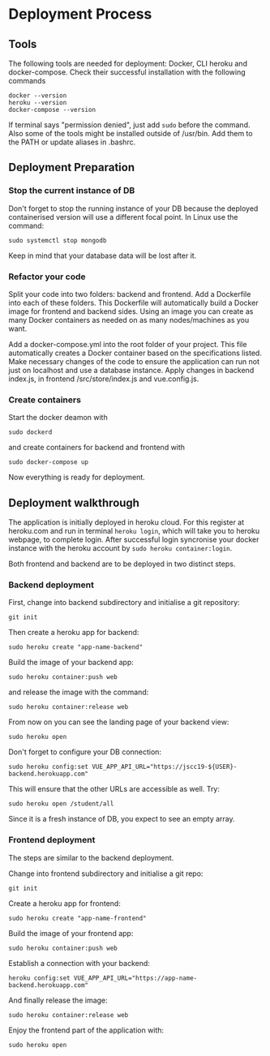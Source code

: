 # Deployment Process

## Tools

The following tools are needed for deployment: Docker, CLI heroku and docker-compose. Check their successful installation with the following commands

```
docker --version
heroku --version
docker-compose --version
```
If terminal says "permission denied", just add ```sudo``` before the command. Also some of the tools might be installed outside of /usr/bin. Add them to the PATH or update aliases in .bashrc.

## Deployment Preparation

### Stop the current instance of DB
Don't forget to stop the running instance of your DB because the deployed containerised version will use a different focal point.
In Linux use the command:
```
sudo systemctl stop mongodb
```
Keep in mind that your database data will be lost after it.

### Refactor your code

Split your code into two folders: backend and frontend. Add a Dockerfile into each of these folders. This Dockerfile will automatically build a Docker image for frontend and backend sides. Using an image you can create as many Docker containers as needed on as many nodes/machines as you want. 

Add a docker-compose.yml into the root folder of your project. This file automatically creates a Docker container based on the specifications listed. Make necessary changes of the code to ensure the application can run not just on localhost and use a database instance. Apply changes in backend index.js, in frontend /src/store/index.js and vue.config.js.

### Create containers
Start the docker deamon with
```
sudo dockerd
```
and create containers for backend and frontend with 
```
sudo docker-compose up
```
Now everything is ready for deployment.

## Deployment walkthrough

The application is initially deployed in heroku cloud. For this register at heroku.com and run in terminal ```heroku login```, which will take you to heroku webpage, to complete login. After successful login syncronise your docker instance with the heroku account by ```sudo heroku container:login```.

Both frontend and backend are to be deployed in two distinct steps.

### Backend deployment

First, change into backend subdirectory and initialise a git repository:

```git init```

Then create a heroku app for backend:

```sudo heroku create "app-name-backend"```

Build the image of your backend app:

```sudo heroku container:push web```

and release the image with the command:

```sudo heroku container:release web```

From now on you can see the landing page of your backend view:

```sudo heroku open```

Don't forget to configure your DB connection:
```
sudo heroku config:set VUE_APP_API_URL="https://jscc19-${USER}-backend.herokuapp.com"
```

This will ensure that the other URLs are accessible as well. Try:

```sudo heroku open /student/all```

Since it is a fresh instance of DB, you expect to see an empty array.


### Frontend deployment

The steps are similar to the backend deployment.

Change into frontend subdirectory and initialise a git repo:

```git init```

Create a heroku app for frontend:

```sudo heroku create "app-name-frontend"```

Build the image of your frontend app:

```sudo heroku container:push web```

Establish a connection with your backend:

```heroku config:set VUE_APP_API_URL="https://app-name-backend.herokuapp.com"```

And finally release the image:

```sudo heroku container:release web```

Enjoy the frontend part of the application with:

```sudo heroku open```
